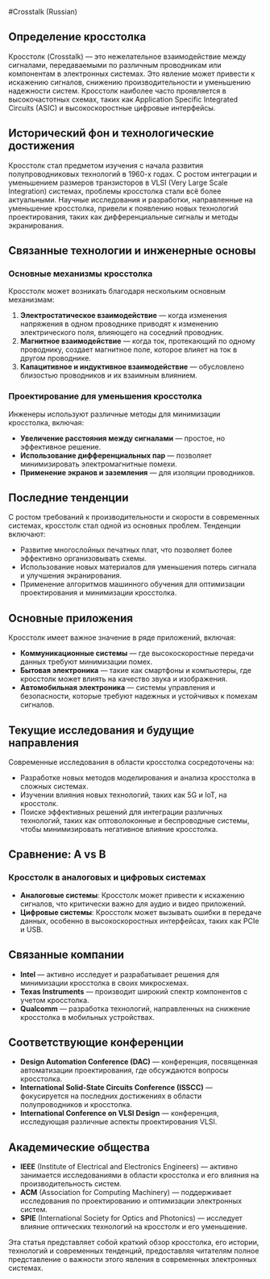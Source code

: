 #Crosstalk (Russian)

## Определение кросстолка

Кросстолк (Crosstalk) — это нежелательное взаимодействие между сигналами, передаваемыми по различным проводникам или компонентам в электронных системах. Это явление может привести к искажению сигналов, снижению производительности и уменьшению надежности систем. Кросстолк наиболее часто проявляется в высокочастотных схемах, таких как Application Specific Integrated Circuits (ASIC) и высокоскоростные цифровые интерфейсы.

## Исторический фон и технологические достижения

Кросстолк стал предметом изучения с начала развития полупроводниковых технологий в 1960-х годах. С ростом интеграции и уменьшением размеров транзисторов в VLSI (Very Large Scale Integration) системах, проблемы кросстолка стали всё более актуальными. Научные исследования и разработки, направленные на уменьшение кросстолка, привели к появлению новых технологий проектирования, таких как дифференциальные сигналы и методы экранирования.

## Связанные технологии и инженерные основы

### Основные механизмы кросстолка

Кросстолк может возникать благодаря нескольким основным механизмам:

1. **Электростатическое взаимодействие** — когда изменения напряжения в одном проводнике приводят к изменению электрического поля, влияющего на соседний проводник.
2. **Магнитное взаимодействие** — когда ток, протекающий по одному проводнику, создает магнитное поле, которое влияет на ток в другом проводнике.
3. **Капацитивное и индуктивное взаимодействие** — обусловлено близостью проводников и их взаимным влиянием.

### Проектирование для уменьшения кросстолка

Инженеры используют различные методы для минимизации кросстолка, включая:

- **Увеличение расстояния между сигналами** — простое, но эффективное решение.
- **Использование дифференциальных пар** — позволяет минимизировать электромагнитные помехи.
- **Применение экранов и заземления** — для изоляции проводников.

## Последние тенденции

С ростом требований к производительности и скорости в современных системах, кросстолк стал одной из основных проблем. Тенденции включают:

- Развитие многослойных печатных плат, что позволяет более эффективно организовывать схемы.
- Использование новых материалов для уменьшения потерь сигнала и улучшения экранирования.
- Применение алгоритмов машинного обучения для оптимизации проектирования и минимизации кросстолка.

## Основные приложения

Кросстолк имеет важное значение в ряде приложений, включая:

- **Коммуникационные системы** — где высокоскоростные передачи данных требуют минимизации помех.
- **Бытовая электроника** — такие как смартфоны и компьютеры, где кросстолк может влиять на качество звука и изображения.
- **Автомобильная электроника** — системы управления и безопасности, которые требуют надежных и устойчивых к помехам сигналов.

## Текущие исследования и будущие направления

Современные исследования в области кросстолка сосредоточены на:

- Разработке новых методов моделирования и анализа кросстолка в сложных системах.
- Изучении влияния новых технологий, таких как 5G и IoT, на кросстолк.
- Поиске эффективных решений для интеграции различных технологий, таких как оптоволоконные и беспроводные системы, чтобы минимизировать негативное влияние кросстолка.

## Сравнение: A vs B

### Кросстолк в аналоговых и цифровых системах

- **Аналоговые системы**: Кросстолк может привести к искажению сигналов, что критически важно для аудио и видео приложений.
- **Цифровые системы**: Кросстолк может вызывать ошибки в передаче данных, особенно в высокоскоростных интерфейсах, таких как PCIe и USB.

## Связанные компании

- **Intel** — активно исследует и разрабатывает решения для минимизации кросстолка в своих микросхемах.
- **Texas Instruments** — производит широкий спектр компонентов с учетом кросстолка.
- **Qualcomm** — разработка технологий, направленных на снижение кросстолка в мобильных устройствах.

## Соответствующие конференции

- **Design Automation Conference (DAC)** — конференция, посвященная автоматизации проектирования, где обсуждаются вопросы кросстолка.
- **International Solid-State Circuits Conference (ISSCC)** — фокусируется на последних достижениях в области полупроводников и кросстолка.
- **International Conference on VLSI Design** — конференция, исследующая различные аспекты проектирования VLSI.

## Академические общества

- **IEEE** (Institute of Electrical and Electronics Engineers) — активно занимается исследованиями в области кросстолка и его влияния на производительность систем.
- **ACM** (Association for Computing Machinery) — поддерживает исследования по проектированию и оптимизации электронных систем.
- **SPIE** (International Society for Optics and Photonics) — исследует влияние оптических технологий на кросстолк и его уменьшение.

Эта статья представляет собой краткий обзор кросстолка, его истории, технологий и современных тенденций, предоставляя читателям полное представление о важности этого явления в современных электронных системах.